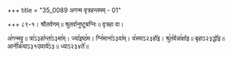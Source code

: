 +++
title = "35_0089 अगन्म वृत्रहन्तमम् - 01"

+++
८९-१। श्रौतर्वणम्॥ श्रुतर्वानुष्टुबग्निः॥ वृत्रहा वा।

अ꣥गन्मवॄ॥ त्रा꣢ऽ३हा꣡न्ता꣢ऽ३मा꣢म्। ज्या꣡इष्ठ꣢म। ग्नि꣡माना꣢ऽ३वा꣢म्। य꣡स्माऽ२३हो꣡इ। श्रु꣢त꣡र्वन्ना꣯र्क्षाइ॥ बृहाऽ२३द्धो꣡इ॥ आनी꣯क꣢याऽ३१उवाये꣢ऽ३॥ ध्याऽ२३४ते꣥॥
